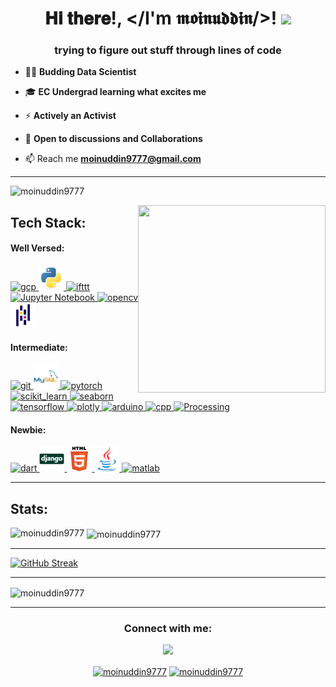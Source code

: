 
<h1 align="center">
 𝐇𝐢 𝐭𝐡𝐞𝐫𝐞!, &lt/I'm 𝖒𝖔𝖎𝖓𝖚𝖉𝖉𝖎𝖓/&gt;!
  <a target="_blank">
    <img src="https://github.com/JayantGoel001/JayantGoel001/blob/master/GIF/Hi.gif" width="40px" />
  </a>
</h1>
<h3 align="center">trying to figure out stuff through lines of code</h3>


- 👨‍💻 **Budding Data Scientist**

- 🎓 **EC Undergrad learning what excites me**

- ⚡ **Actively an Activist**

- 💬 **Open to discussions and Collaborations**

- 📫 Reach me **moinuddin9777@gmail.com** 

---
<p align="left"> <img src="https://komarev.com/ghpvc/?username=moinuddin9777&label=Profile%20views&color=129e00&style=plastic" alt="moinuddin9777" /> </p>
<img align="right" width="300" height="300" src="https://media4.giphy.com/media/FoVzfcqCDSb7zCynOp/giphy.gif?cid=ecf05e472ccszmrvpity8e9o9v3hnb50fnu72miw05xe8frj&rid=giphy.gif&ct=g">

<h2 align="left">Tech Stack:</h2>
<h4 align="left">Well Versed:</h4>
<p align="left"> <a href="https://cloud.google.com" target="_blank" rel="noreferrer"> <img src="https://www.vectorlogo.zone/logos/google_cloud/google_cloud-icon.svg" alt="gcp" width="40" height="40"/> <a href="https://www.python.org" target="_blank" rel="noreferrer"> <img src="https://raw.githubusercontent.com/devicons/devicon/master/icons/python/python-original.svg" alt="python" width="40" height="40"/> </a> <a href="https://ifttt.com/" target="_blank" rel="noreferrer"> <img src="https://www.vectorlogo.zone/logos/ifttt/ifttt-ar21.svg" alt="ifttt" width="40" height="40"/> </a> <a href="https://jupyter.org/" target="_blank" rel="noreferrer"> <img src="https://upload.wikimedia.org/wikipedia/commons/3/38/Jupyter_logo.svg" alt="Jupyter Notebook" width="40" height="40"/> </a>  <a href="https://opencv.org/" target="_blank" rel="noreferrer"> <img src="https://www.vectorlogo.zone/logos/opencv/opencv-icon.svg" alt="opencv" width="40" height="40"/> </a> <a href="https://pandas.pydata.org/" target="_blank" rel="noreferrer"> <img src="https://raw.githubusercontent.com/devicons/devicon/2ae2a900d2f041da66e950e4d48052658d850630/icons/pandas/pandas-original.svg" alt="pandas" width="40" height="40"/> </a></p>
<h4 align="left">Intermediate:</h4> 
<p align="left"> <a href="https://git-scm.com/" target="_blank" rel="noreferrer"> <img src="https://www.vectorlogo.zone/logos/git-scm/git-scm-icon.svg" alt="git" width="40" height="40"/> </a> <a href="https://www.mysql.com/" target="_blank" rel="noreferrer"> <img src="https://raw.githubusercontent.com/devicons/devicon/master/icons/mysql/mysql-original-wordmark.svg" alt="mysql" width="40" height="40"/> </a> <a href="https://pytorch.org/" target="_blank" rel="noreferrer"> <img src="https://www.vectorlogo.zone/logos/pytorch/pytorch-icon.svg" alt="pytorch" width="40" height="40"/> </a> <a href="https://scikit-learn.org/" target="_blank" rel="noreferrer"> <img src="https://upload.wikimedia.org/wikipedia/commons/0/05/Scikit_learn_logo_small.svg" alt="scikit_learn" width="40" height="40"/> </a> <a href="https://seaborn.pydata.org/" target="_blank" rel="noreferrer"> <img src="https://seaborn.pydata.org/_images/logo-mark-lightbg.svg" alt="seaborn" width="40" height="40"/> </a> <a href="https://www.tensorflow.org" target="_blank" rel="noreferrer"> <img src="https://www.vectorlogo.zone/logos/tensorflow/tensorflow-icon.svg" alt="tensorflow" width="40" height="40"/> </a> <a href="https://plotly.com/" target="_blank" rel="noreferrer"> <img src="https://www.vectorlogo.zone/logos/plot_ly/plot_ly-icon.svg" alt="plotly" width="40" height="40"/> <a href="https://www.arduino.cc/" target="_blank" rel="noreferrer"> <img src="https://cdn.worldvectorlogo.com/logos/arduino-1.svg" alt="arduino" width="40" height="40"/> </a> </a> <a href="https://www.w3schools.com/CPP/default.asp" target="_blank" rel="noreferrer"> <img src="https://upload.wikimedia.org/wikipedia/commons/1/18/ISO_C%2B%2B_Logo.svg" alt="cpp" width="40" height="40"/> </a> <a href="https://processing.org/" target="_blank" rel="noreferrer"> <img src="https://upload.wikimedia.org/wikipedia/commons/5/59/Processing_Logo_Clipped.svg" alt="Processing" width="40" height="40"/> </a> </p>
<h4 align="left">Newbie:</h4>
<p align="left"> <a href="https://dart.dev" target="_blank" rel="noreferrer"> <img src="https://www.vectorlogo.zone/logos/dartlang/dartlang-icon.svg" alt="dart" width="40" height="40"/> </a> <a href="https://www.djangoproject.com/" target="_blank" rel="noreferrer"> <img src="https://raw.githubusercontent.com/devicons/devicon/master/icons/django/django-original.svg" alt="django" width="40" height="40"/> </a> <a href="https://www.w3.org/html/" target="_blank" rel="noreferrer"> <img src="https://raw.githubusercontent.com/devicons/devicon/master/icons/html5/html5-original-wordmark.svg" alt="html5" width="40" height="40"/> </a> <a href="https://www.java.com" target="_blank" rel="noreferrer"> <img src="https://raw.githubusercontent.com/devicons/devicon/master/icons/java/java-original.svg" alt="java" width="40" height="40"/> </a> <a href="https://www.mathworks.com/" target="_blank" rel="noreferrer"> <img src="https://upload.wikimedia.org/wikipedia/commons/2/21/Matlab_Logo.png" alt="matlab" width="40" height="40"/> </a> </p>

  ---

 <h2 align="left">Stats:</h2>
 
<p><img align="left" src="https://github-readme-stats.vercel.app/api/top-langs?username=moinuddin9777&show_icons=true&theme=merko&title_color=ffffff&text_color=ffd700&locale=en&layout=compact" alt="moinuddin9777" /></p>

<p>&nbsp;<img align="center" src="https://github-readme-stats.vercel.app/api?username=moinuddin9777&show_icons=true&locale=en&theme=merko&title_color=ffffff&text_color=ffd700" alt="moinuddin9777" /></p>

---

[![GitHub Streak](http://github-readme-streak-stats.herokuapp.com?user=Moinuddin9777&hide_border=true&date_format=M%20j%5B%2C%20Y%5D)](https://git.io/streak-stats)

---

<p><img align="center" src="https://github-profile-trophy.vercel.app/?username=moinuddin9777&row=1&column=3&theme=monokai&no-bg=true" alt="moinuddin9777" /></a> </p>

---

<h3 align="center">Connect with me:</h3> 
<a target="_blank">
  <p align="center">
    <img src="https://github.com/JayantGoel001/JayantGoel001/blob/master/GIF/Handshake.gif" height="25px" style="max-width:100%;">
    </p>
  </a>
  
<p align="center">
<a href="https://linkedin.com/in/moinuddin9777" target="blank"><img align="center" src="https://raw.githubusercontent.com/rahuldkjain/github-profile-readme-generator/master/src/images/icons/Social/linked-in-alt.svg" alt="moinuddin9777" height="30" width="40" /></a>
<a href="https://instagram.com/moinuddin9777" target="blank"><img align="center" src="https://raw.githubusercontent.com/rahuldkjain/github-profile-readme-generator/master/src/images/icons/Social/instagram.svg" alt="moinuddin9777" height="30" width="40" /></a>
</p>
